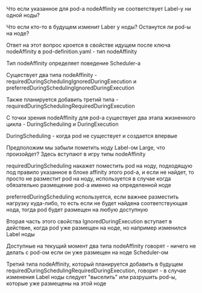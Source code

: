 Что если указанное для pod-а nodeAffinity не соответствует Label-у ни одной ноды?

Что если кто-то в будущем изменит Laber у ноды? Останутся ли pod-ы на ноде?

Ответ на этот вопрос кроется в свойстве идущем после ключа nodeAffinity в pod-definition.yaml - тип nodeAffinity

Тип nodeAffinity определяет поведение Scheduler-а

Существует два типа nodeAffinity - requiredDuringSchedulingIgnoredDuringExecution и preferredDuringSchedulingIgnoredDuringExecution

Также планируется добавить третий типа - requiredDuringSchedulingRequiredDuringExecution

С точки зрения nodeAffinity для pod-а существует два этапа жизненного цикла - DuringScheduling и DuringExecution

DuringScheduling - когда pod не существует и создается впервые

Предположим мы забыли пометить ноду Label-ом Large, что произойдет? Здесь вступают в игру типы nodeAffinity

requiredDuringScheduling накажет поместить pod на ноду, подходящую под правило указанное в блоке affinity этого pod-а, и если не найдет, то просто не разместит pod на ноду, используется в случае когда обязательно размещение pod-а именно на определенной ноде

preferredDuringScheduling используется, если важнее разместить нагрузку куда-либо, то есть если не будет найдена соответствующая нода, тогда pod будет размещен на любую доступную

Вторая часть этого свойства IgnoredDuringExecution вступает в действие, когда pod уже размещен на ноде, но например изменился Label ноды

Доступные на текущий момент два типа nodeAffinity говорят - ничего не делать с pod-ом если он уже размещен на ноде Scheduler-ом

Третий типа nodeAffinity, который планируется добавить в будущем requiredDuringSchedulingRequiredDuringExecution, говорит - в случае изменения Label ноды следует "выселить" или разрушить pod-ы, которые уже размещены на этой ноде